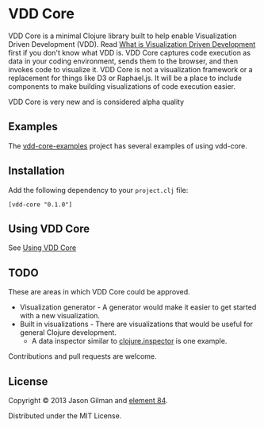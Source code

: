 # VDD Core

VDD Core is a minimal Clojure library built to help enable Visualization Driven Development (VDD). Read [What is Visualization Driven Development](https://github.com/Element84/vdd-core/wiki/What-is-Visualization-Driven-Development%3F) first if you don't know what VDD is. VDD Core captures code execution as data in your coding environment, sends them to the browser, and then invokes code to visualize it. VDD Core is not a visualization framework or a replacement for things like D3 or Raphael.js. It will be a place to include components to make building visualizations of code execution easier.

VDD Core is very new and is considered alpha quality

## Examples

The [vdd-core-examples](https://github.com/Element84/vdd-core-examples) project has several examples of using vdd-core.

## Installation

Add the following dependency to your `project.clj` file:

    [vdd-core "0.1.0"]

## Using VDD Core

See [Using VDD Core](https://github.com/Element84/vdd-core/wiki/Using-VDD-Core)

## TODO

These are areas in which VDD Core could be approved.

  * Visualization generator - A generator would make it easier to get started with a new visualization.
  * Built in visualizations - There are visualizations that would be useful for general Clojure development.
    * A data inspector similar to [clojure.inspector](http://tech.puredanger.com/2010/02/10/clojure-inspector/) is one example.

Contributions and pull requests are welcome.

## License

Copyright © 2013 Jason Gilman and [element 84](http://www.element84.com).

Distributed under the MIT License.


